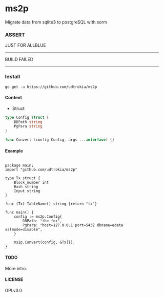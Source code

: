 # ms2p

Migrate data from sqlite3 to postgreSQL with xorm


### ASSERT

JUST FOR ALLBLUE

***

BUILD FAILED

***

### Install

```
go get -u https://github.com/udtrokia/ms2p

```

#### Content

+ Struct

```go
type Config struct {
    DBPath string
    PgPara string
}

func Convert (config Config, args ...interface) {}

```

#### Example

```Golang

package main;
import "github.com/udtrokia/ms2p"

type Tx struct {
	Block_number int
	Hash string
	Input string
}

func (Tx) TableName() string {return "tx"}

func main() {
	config := ms2p.Config{
		DBPath: "the.fox",
		PgPara: "host=127.0.0.1 port=5432 dbname=edata sslmode=disable",
	}
	
	ms2p.Convert(config, &Tx{});
}

```

#### TODO

More intro.


#### LICENSE

GPLv3.0
